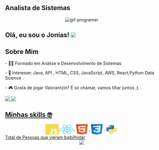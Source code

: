 ## Analista de Sistemas




<div align="center">


 ![gif-programer](https://user-images.githubusercontent.com/89999300/233846640-bc58fcb1-40e9-4235-a1ed-9a4907861ede.gif)
 
 

</div>
 
 
 
 ## Olá, eu sou o Jonias! <img src="https://raw.githubusercontent.com/iampavangandhi/iampavangandhi/master/gifs/Hi.gif" width="30px"></h2>
 
## Sobre Mim
<div style="display: inline_block"  >
 

<p> - 👨‍🎓 Formado em Análise e Desenvolvimento de Sistemas </p>
<p> - 🎯 Interesse: Java, API , HTML, CSS, JavaScript, AWS, React,Python Data Science . </p>
<p> - 🎮 Gosta de jogar Valorantzin? É só chamar, vamos tiltar juntos ;) </p>
 
 </div>
 
 
 
 
 
 
 
<div style="display: inline_block">

 <a href="https://github.com/JonFrontEnd">
  <img height="185em" src="https://github-readme-stats.vercel.app/api?username=JonFrontEnd&show_icons=true&theme=dark&include_all_commits=true&count_private=true"/>
  <img height="185em" src="https://github-readme-stats.vercel.app/api/top-langs/?username=JonFrontEnd&layout=compact&langs_count=7&theme=dark"/>
</div>
 
 
 
 




## Minhas skills :nerd_face:
 
 
<div align="center">
  <img align="center"  height="35" width="45" src="https://raw.githubusercontent.com/devicons/devicon/master/icons/javascript/javascript-plain.svg">
  <img align="center"  height="35" width="45" src="https://raw.githubusercontent.com/devicons/devicon/master/icons/react/react-original.svg">
  <img align="center" height="35" width="45" src="https://raw.githubusercontent.com/devicons/devicon/master/icons/html5/html5-original.svg">
  <img align="center"  height="35" width="45" src="https://raw.githubusercontent.com/devicons/devicon/master/icons/css3/css3-original.svg">
  <img align="center"  height="35" width="44" src="https://raw.githubusercontent.com/devicons/devicon/master/icons/python/python-original.svg">

</div


 
 ## Total de Pessoas que vieram bisbilhotar 
 <div align="center">
  <img alingn="center" src="https://profile-counter.glitch.me/JonFrontEnd/count.svg" />
 <div/>


